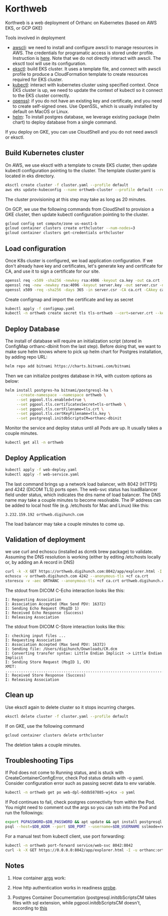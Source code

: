 # Korthweb
Korthweb is a web deployment of Orthanc on Kubernetes (based on AWS EKS, or GCP GKE)

Tools involved in deployment
* [awscli](https://docs.aws.amazon.com/cli/latest/userguide/install-cliv2.html): we need to install and configure awscli to manage resources in AWS. The credentials for programatic access is stored under profile. Instruction is [here](https://docs.aws.amazon.com/cli/latest/userguide/cli-configure-quickstart.html). Note that we do not directly interact with awscli. The eksctl tool will use its configuration.
* [eksctl](https://docs.aws.amazon.com/eks/latest/userguide/eksctl.html): build EKS cluster. It uses a template file, and connect with awscli profile to produce a CloudFormation template to create resources required for EKS cluster.
* [kubectl](https://kubernetes.io/docs/tasks/tools/#kubectl): interact with kubernetes cluster using specified context. Once EKS cluster is up, we need to update the context of kubectl so it connect to the EKS cluster correctly.
* [openssl](https://www.openssl.org/): if you do not have an existing key and certificate, and you need to create self-signed ones. Use OpenSSL, which is usually installed by default on MacOS or Linux.
* [helm](https://helm.sh/docs/intro/install/): To install postgres database, we leverage existing package (helm chart) to deploy database from a single command.  

If you deploy on GKE, you can use CloudShell and you do not need awscli or eksctl.

## Build Kubernetes cluster

On AWS, we use eksctl with a template to create EKS cluster, then update kubectl configuration pointing to the cluster. The template cluster.yaml is located in eks directory.
```sh
eksctl create cluster -f cluster.yaml --profile default
aws eks update-kubeconfig --name orthweb-cluster --profile default --region us-east-1 
```
The cluster provisioning at this step may take as long as 20 minutes. 

On GCP, we use the following commands from CloudShell to provision a GKE cluster, then update kubectl configuration pointing to the cluster.
```sh
gcloud config set compute/zone us-east1-b
gcloud container clusters create orthcluster --num-nodes=3
gcloud container clusters get-credentials orthcluster
```

## Load configuration
Once K8s cluster is configured, we load application configuration. 
If we don't already have key and certificates, let's generate key and certificate for CA, and use it to sign a certificate for our site.
```sh
openssl req -x509 -sha256 -newkey rsa:4906 -keyout ca.key -out ca.crt -days 356 -nodes -subj '/CN=Test Cert Authority'
openssl req -new -newkey rsa:4096 -keyout server.key -out server.csr -nodes -subj '/CN=orthweb.digihunch.com'
openssl x509 -req -sha256 -days 365 -in server.csr -CA ca.crt -CAkey ca.key -set_serial 01 -out server.crt
```
Create configmap and import the certificate and key as secret
```sh
kubectl apply -f configmap.yaml
kubectl -n orthweb create secret tls tls-orthweb --cert=server.crt --key=server.key
```

## Deploy Database
The install of database will require an initialization script (stored in ConfigMap orthanc-dbinit from the last step). Before doing that, we want to make sure helm knows where to pick up helm chart for Postgres installation, by adding repo URL:
```sh
helm repo add bitnami https://charts.bitnami.com/bitnami
```
Then we can initialize postgres database in HA, with custom options as below:
```sh
helm install postgres-ha bitnami/postgresql-ha \
     --create-namespace --namespace orthweb \
     --set pgpool.tls.enabled=true \
     --set pgpool.tls.certificatesSecret=tls-orthweb \
     --set pgpool.tls.certFilename=tls.crt \
     --set pgpool.tls.certKeyFilename=tls.key \
     --set postgresql.initdbScriptsCM=orthanc-dbinit
```
Monitor the service and deploy status until all Pods are up. It usually takes a couple minutes.
```sh
kubectl get all -n orthweb
```

## Deploy Application
```sh
kubectl apply -f web-deploy.yaml
kubectl apply -f web-service.yaml
```
The last command brings up a network load balancer, with 8042 (HTTPS) and 4242 (DICOM TLS) ports open. The web-svc status has loadBalancer field under status, which indicates the dns name of load balancer. The DNS name may take a couple minutes to become resolvable. The IP address can be added to local host file (e.g. /etc/hosts for Mac and Linux) like this:
```
3.232.159.192 orthweb.digihunch.com 
```
The load balancer may take a couple minutes to come up.

## Validation of deployment
we use curl and echoscu (installed as dcmtk brew package) to validate. Assuming the DNS resolution is working (either by editing /etc/hosts locally or, by adding an A record in DNS)
```sh
curl -k -X GET https://orthweb.digihunch.com:8042/app/explorer.html -I -u orthanc:orthanc
echoscu -v orthweb.digihunch.com 4242 --anonymous-tls +cf ca.crt
storescu -v -aec ORTHANC --anonymous-tls +cf ca.crt orthweb.digihunch.com 4242 ~/Downloads/CR.dcm
```
The stdout from DICOM C-Echo interaction looks like this:
```
I: Requesting Association
I: Association Accepted (Max Send PDV: 16372)
I: Sending Echo Request (MsgID 1)
I: Received Echo Response (Success)
I: Releasing Association
```
The stdout from DICOM C-Store interaction looks like this:
```
I: checking input files ...
I: Requesting Association
I: Association Accepted (Max Send PDV: 16372)
I: Sending file: /Users/digihunch/Downloads/CR.dcm
I: Converting transfer syntax: Little Endian Implicit -> Little Endian Implicit
I: Sending Store Request (MsgID 1, CR)
XMIT: ....................................................................................................................................................................................................................................................................................................................................................................................
I: Received Store Response (Success)
I: Releasing Association
``` 

## Clean up
Use eksctl again to delete cluster so it stops incurring charges.
```sh
eksctl delete cluster -f cluster.yaml --profile default
```
If on GKE, use the following command 
```sh
gcloud container clusters delete orthcluster
```
The deletion takes a couple minutes.

## Troubleshooting Tips
If Pod does not come to Running status, and is stuck with CreateContainerConfigError, check Pod status details with -o yaml. Consider configuration error such as passing secret data to env variable. 
```sh
kubectl -n orthweb get po web-dpl-6ddb587885-wj4cx -o yaml
```
If Pod continues to fail, check postgres connectivity from within the Pod. You might need to comment out the args so you can ssh into the Pod and run the followings:
```sh
export PGPASSWORD=$DB_PASSWORD && apt update && apt install postgresql postgresql-contrib
psql --host=$DB_ADDR --port $DB_PORT --username=$DB_USERNAME sslmode=require
```
For a manual test from kubectl client, use port forwarding: 
```sh
kubectl -n orthweb port-forward service/web-svc 8042:8042
curl -k -X GET https://0.0.0.0:8042/app/explorer.html -I -u orthanc:orthanc
```

## Notes
1. How container [args](https://kubernetes.io/docs/tasks/inject-data-application/define-command-argument-container/) work:

2. How http authentication works in readiness [probe](https://stackoverflow.com/questions/33484942/how-to-use-basic-authentication-in-a-http-liveness-probe-in-kubernetes).

3. Postgres Container Documentation (postgresql.initdbScriptsCM takes files with sql extension, while pgpool.initdbScriptsCM doesn't, according to [this](https://artifacthub.io/packages/helm/bitnami/postgresql-ha)
